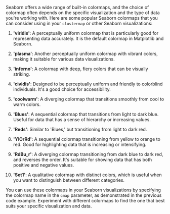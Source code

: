 Seaborn offers a wide range of built-in colormaps, and the choice of colormap often depends on the specific visualization and the type of data you're working with. Here are some popular Seaborn colormaps that you can consider using in your `clustermap` or other Seaborn visualizations:

1. **'viridis'**: A perceptually uniform colormap that is particularly good for representing data accurately. It is the default colormap in Matplotlib and Seaborn.

2. **'plasma'**: Another perceptually uniform colormap with vibrant colors, making it suitable for various data visualizations.

3. **'inferno'**: A colormap with deep, fiery colors that can be visually striking.

4. **'cividis'**: Designed to be perceptually uniform and friendly to colorblind individuals. It's a good choice for accessibility.

5. **'coolwarm'**: A diverging colormap that transitions smoothly from cool to warm colors.

6. **'Blues'**: A sequential colormap that transitions from light to dark blue. Useful for data that has a sense of hierarchy or increasing values.

7. **'Reds'**: Similar to 'Blues,' but transitioning from light to dark red.

8. **'YlOrRd'**: A sequential colormap transitioning from yellow to orange to red. Good for highlighting data that is increasing or intensifying.

9. **'RdBu_r'**: A diverging colormap transitioning from dark blue to dark red, and reverses the order. It's suitable for showing data that has both positive and negative values.

10. **'Set1'**: A qualitative colormap with distinct colors, which is useful when you want to distinguish between different categories.

You can use these colormaps in your Seaborn visualizations by specifying the colormap name in the `cmap` parameter, as demonstrated in the previous code example. Experiment with different colormaps to find the one that best suits your specific visualization and data.
